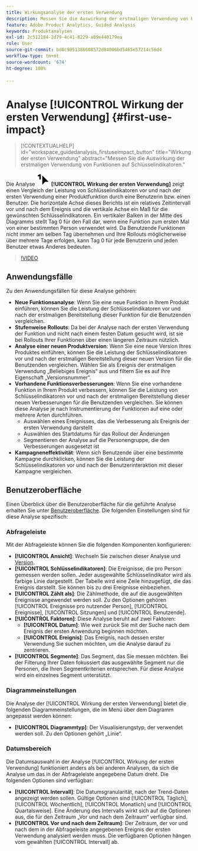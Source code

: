 ```yaml
---
title: Wirkungsanalyse der ersten Verwendung
description: Messen Sie die Auswirkung der erstmaligen Verwendung von Funktionen auf Schlüsselindikatoren.
feature: Adobe Product Analytics, Guided Analysis
keywords: Produktanalysen
exl-id: 2c512184-2d79-4c41-8229-a09e440179ea
role: User
source-git-commit: bd8c9951386608572d84006bd5465e57214c56d4
workflow-type: tm+mt
source-wordcount: '674'
ht-degree: 100%

---
```


# Analyse [!UICONTROL Wirkung der ersten Verwendung] {#first-use-impact}

<!-- markdownlint-disable MD034 -->

>[!CONTEXTUALHELP]
>id="workspace_guidedanalysis_firstuseimpact_button"
>title="Wirkung der ersten Verwendung"
>abstract="Messen Sie die Auswirkung der erstmaligen Verwendung von Funktionen auf Schlüsselindikatoren."

<!-- markdownlint-enable MD034 -->

Die Analyse ![FirstUse](/help/assets/icons/FirstUse.svg) **[!UICONTROL Wirkung der ersten Verwendung]** zeigt einen Vergleich der Leistung von Schlüsselindikatoren vor und nach der ersten Verwendung einer Produktfunktion durch eine Benutzerin bzw. einen Benutzer. Die horizontale Achse dieses Berichts ist ein relatives Zeitintervall vor und nach dem Ereignis und die vertikale Achse ein Maß für die gewünschten Schlüsselindikatoren. Ein vertikaler Balken in der Mitte des Diagramms stellt Tag 0 für den Fall dar, wenn eine Funktion zum ersten Mal von einer bestimmten Person verwendet wird. Da Benutzende Funktionen nicht immer am selben Tag übernehmen und Ihre Rollouts möglicherweise über mehrere Tage erfolgen, kann Tag 0 für jede Benutzerin und jeden Benutzer etwas Anderes bedeuten.


>[!VIDEO](https://video.tv.adobe.com/v/3423496/?captions=ger&quality=12&learn=on)


## Anwendungsfälle

Zu den Anwendungsfällen für diese Analyse gehören:

* **Neue Funktionsanalyse**: Wenn Sie eine neue Funktion in Ihrem Produkt einführen, können Sie die Leistung der Schlüsselindikatoren vor und nach der erstmaligen Bereitstellung dieser Funktion für die Benutzenden vergleichen.
* **Stufenweise Rollouts**: Da bei der Analyse nach der ersten Verwendung der Funktion und nicht nach einem festen Datum gesucht wird, ist sie bei Rollouts Ihrer Funktionen über einen längeren Zeitraum nützlich.
* **Analyse einer neuen Produktversion**: Wenn Sie eine neue Version Ihres Produktes einführen, können Sie die Leistung der Schlüsselindikatoren vor und nach der erstmaligen Bereitstellung dieser neuen Version für die Benutzenden vergleichen. Wählen Sie als Ereignis der erstmaligen Verwendung „Beliebiges Ereignis“ aus und filtern Sie es auf Ihre Eigenschaft „Versionsnummer“.
* **Vorhandene Funktionsverbesserungen**: Wenn Sie eine vorhandene Funktion in Ihrem Produkt verbessern, können Sie die Leistung von Schlüsselindikatoren vor und nach der erstmaligen Bereitstellung dieser neuen Verbesserungen für die Benutzenden vergleichen. Sie können diese Analyse je nach Instrumentierung der Funktionen auf eine oder mehrere Arten durchführen.
   * Auswählen eines Ereignisses, das die Verbesserung als Ereignis der ersten Verwendung darstellt
   * Auswählen des Startdatums für das Rollout der Änderungen
   * Segmentieren der Analyse auf die Personengruppe, die den Verbesserungen ausgesetzt ist
* **Kampagneneffektivität**: Wenn sich Benutzende über eine bestimmte Kampagne durchklicken, können Sie die Leistung der Schlüsselindikatoren vor und nach der Benutzerinteraktion mit dieser Kampagne vergleichen.

## Benutzeroberfläche

Einen Überblick über die Benutzeroberfläche für die geführte Analyse erhalten Sie unter [Benutzeroberfläche](../overview.md#interface). Die folgenden Einstellungen sind für diese Analyse spezifisch:

### Abfrageleiste

Mit der Abfrageleiste können Sie die folgenden Komponenten konfigurieren:

* **[!UICONTROL Ansicht]**: Wechseln Sie zwischen dieser Analyse und [Version](release-impact.md).
* **[!UICONTROL Schlüsselindikatoren]**: Die Ereignisse, die pro Person gemessen werden sollen. Jeder ausgewählte Schlüsselindikator wird als farbige Linie dargestellt. Der Tabelle wird eine Zeile hinzugefügt, die das Ereignis darstellt. Sie können bis zu drei Ereignisse einbeziehen.
* **[!UICONTROL Zählt als]**: Die Zählmethode, die auf die ausgewählten Ereignisse angewendet werden soll. Zu den Optionen gehören [!UICONTROL Ereignisse pro nutzender Person], [!UICONTROL Ereignisse], [!UICONTROL Sitzungen] und [!UICONTROL Benutzende].
* **[!UICONTROL Faktoren]**: Diese Analyse beruht auf zwei Faktoren:
   * **[!UICONTROL Datum]**: Wie weit zurück Sie mit der Suche nach dem Ereignis der ersten Anwendung beginnen möchten.
   * **[!UICONTROL Ereignis]**: Das Ereignis, nach dessen erster Verwendung Sie suchen möchten, um die Analyse darauf zu zentrieren.
* **[!UICONTROL Segmente]**: Das Segment, das Sie messen möchten. Bei der Filterung Ihrer Daten fokussiert das ausgewählte Segment nur die Personen, die Ihren Segmentkriterien entsprechen. Für diese Analyse wird ein einzelnes Segment unterstützt.

### Diagrammeinstellungen

Die Analyse der [!UICONTROL Wirkung der ersten Verwendung] bietet die folgenden Diagrammeinstellungen, die im Menü über dem Diagramm angepasst werden können:

* **[!UICONTROL Diagrammtyp]**: Der Visualisierungstyp, der verwendet werden soll. Zu den Optionen gehört „Linie“.

### Datumsbereich

Die Datumsauswahl in der Analyse [!UICONTROL Wirkung der ersten Verwendung] funktioniert anders als bei anderen Analysen, da sich die Analyse um das in der Abfrageleiste angegebene Datum dreht. Die folgenden Optionen sind verfügbar:

* **[!UICONTROL Intervall]**: Die Datumsgranularität, nach der Trend-Daten angezeigt werden sollen. Gültige Optionen sind [!UICONTROL Täglich], [!UICONTROL Wöchentlich], [!UICONTROL Monatlich] und [!UICONTROL Quartalsweise]. Eine Änderung des Intervalls wirkt sich auf die Optionen aus, die für den Zeitraum „Vor und nach dem Zeitraum“ verfügbar sind.
* **[!UICONTROL Vor und nach dem Zeitraum]**: Der Zeitraum, der vor und nach dem in der Abfrageleiste angegebenen Ereignis der ersten Verwendung analysiert werden muss. Die verfügbaren Optionen hängen vom gewählten [!UICONTROL Intervall] ab.

<!--
## Example

See below for an example of the analysis.

![First use impact](../assets/first-use-impact.png)

-->

